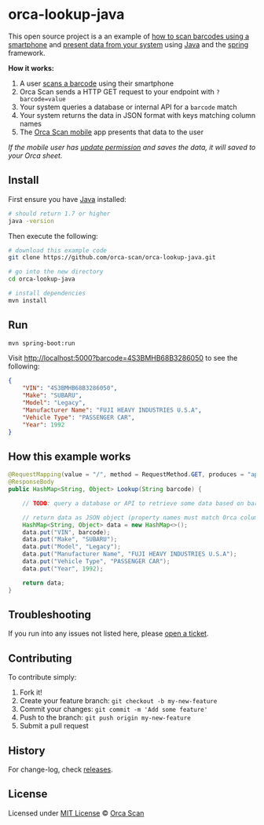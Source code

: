 # orca-lookup-java

This open source project is a an example of [how to scan barcodes using a smartphone](https://orcascan.com/mobile) and [present data from your system](https://orcascan.com/docs/api/lookup-url) using [Java](https://adoptopenjdk.net/?variant=openjdk8&jvmVariant=hotspot) and the [spring](https://spring.io/) framework.

**How it works:**

1. A user [scans a barcode](https://orcascan.com/mobile) using their smartphone
2. Orca Scan sends a HTTP GET request to your endpoint with `?barcode=value`
3. Your system queries a database or internal API for a `barcode` match
4. Your system returns the data in JSON format with keys matching column names
5. The [Orca Scan mobile](https://orcascan.com/mobile) app presents that data to the user

*If the mobile user has [update permission](https://orcascan.com/docs/getting-started/adding-users#selecting-user-permissions) and saves the data, it will saved to your Orca sheet.*

## Install

First ensure you have [Java](https://adoptopenjdk.net/?variant=openjdk8&jvmVariant=hotspot) installed:

```bash
# should return 1.7 or higher
java -version
```

Then execute the following:

```bash
# download this example code
git clone https://github.com/orca-scan/orca-lookup-java.git

# go into the new directory
cd orca-lookup-java

# install dependencies
mvn install
```

## Run

```bash
mvn spring-boot:run
```

Visit [http://localhost:5000?barcode=4S3BMHB68B3286050](http://localhost:5000?barcode=4S3BMHB68B3286050) to see the following:

```json
{
    "VIN": "4S3BMHB68B3286050",
    "Make": "SUBARU",
    "Model": "Legacy",
    "Manufacturer Name": "FUJI HEAVY INDUSTRIES U.S.A",
    "Vehicle Type": "PASSENGER CAR",
    "Year": 1992
}
```

## How this example works

```java
@RequestMapping(value = "/", method = RequestMethod.GET, produces = "application/json")
@ResponseBody
public HashMap<String, Object> Lookup(String barcode) {

    // TODO: query a database or API to retrieve some data based on barcode value

    // return data as JSON object (property names must match Orca column names)
    HashMap<String, Object> data = new HashMap<>();
    data.put("VIN", barcode);
    data.put("Make", "SUBARU");
    data.put("Model", "Legacy");
    data.put("Manufacturer Name", "FUJI HEAVY INDUSTRIES U.S.A");
    data.put("Vehicle Type", "PASSENGER CAR");
    data.put("Year", 1992);

    return data;
}
```

## Troubleshooting

If you run into any issues not listed here, please [open a ticket](https://github.com/orca-scan/orca-lookup-java/issues).

## Contributing

To contribute simply:

1. Fork it!
2. Create your feature branch: `git checkout -b my-new-feature`
3. Commit your changes: `git commit -m 'Add some feature'`
4. Push to the branch: `git push origin my-new-feature`
5. Submit a pull request

## History

For change-log, check [releases](https://github.com/orca-scan/orca-lookup-java/releases).

## License

Licensed under [MIT License](LICENSE) &copy; [Orca Scan](https://orcascan.com)

